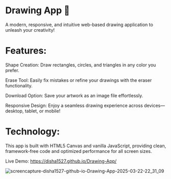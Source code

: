 <h1>Drawing App 🎨</h1>

<p>A modern, responsive, and intuitive web-based drawing application to unleash your creativity!</p>

<h1>Features:</h1>
<p>Shape Creation: Draw rectangles, circles, and triangles in any color you prefer.</p>
<p>Erase Tool: Easily fix mistakes or refine your drawings with the eraser functionality.</p>
<p>Download Option: Save your artwork as an image file effortlessly.</p>
<p>Responsive Design: Enjoy a seamless drawing experience across devices—desktop, tablet, or mobile!</p>

<h1>Technology:</h1>

<p>This app is built with HTML5 Canvas and vanilla JavaScript, providing clean, framework-free code and optimized performance for all screen sizes.</p>

Live Demo: https://disha1527.github.io/Drawing-App/

![screencapture-disha1527-github-io-Drawing-App-2025-03-22-22_31_09](https://github.com/user-attachments/assets/8f450a53-d706-4d99-af92-a3564280e273)
